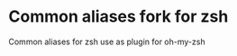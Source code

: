 Common aliases fork for zsh
===========================

Common aliases for zsh use as plugin for oh-my-zsh

